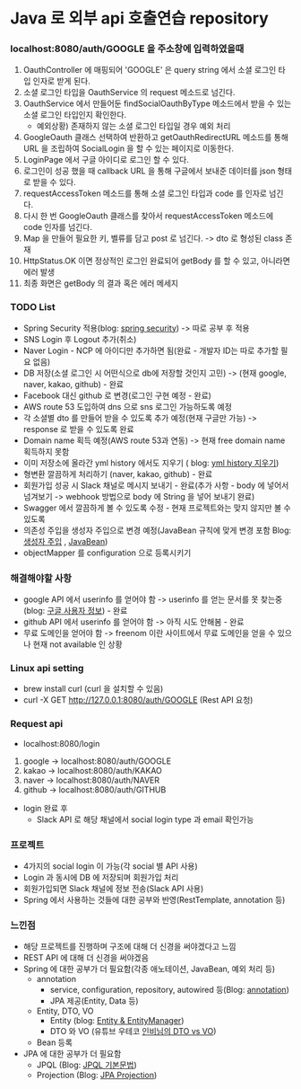 # Java 로 외부 api 호출연습 repository

### localhost:8080/auth/GOOGLE 을 주소창에 입력하였을때

1. OauthController 에 매핑되어 'GOOGLE' 은 query string 에서 소셜 로그인 타입 인자로 받게 된다.
2. 소셜 로그인 타입을 OauthService 의 request 메소드로 넘긴다.
3. OauthService 에서 만들어둔 findSocialOauthByType 메소드에서 받을 수 있는 소셜 로그인 타입인지 확인한다.
    - 예외상황) 존재하지 않는 소셜 로그인 타입일 경우 예외 처리
4. GoogleOauth 클래스 선택하여 반환하고 getOauthRedirectURL 메소드를 통해 URL 을 조립하여 SocialLogin 을 할 수 있는 페이지로 이동한다.
5. LoginPage 에서 구글 아이디로 로그인 할 수 있다.
6. 로그인이 성공 했을 때 callback URL 을 통해 구글에서 보내준 데이터를 json 형태로 받을 수 있다.
7. requestAccessToken 메소드를 통해 소셜 로그인 타입과 code 를 인자로 넘긴다.
8. 다시 한 번 GoogleOauth 클래스를 찾아서 requestAccessToken 메소드에 code 인자를 넘긴다.
9. Map 을 만들어 필요한 키, 벨류를 담고 post 로 넘긴다. -> dto 로 형성된 class 존재
10. HttpStatus.OK 이면 정상적인 로그인 완료되어 getBody 를 할 수 있고, 아니라면 에러 발생
11. 최종 화면은 getBody 의 결과 혹은 에러 메세지

### TODO List

- Spring Security 적용(blog: [spring security](https://mangkyu.tistory.com/76)) -> 따로 공부 후 적용
- SNS Login 후 Logout 추가(취소)
- Naver Login - NCP 에 아이디만 추가하면 됨(완료 - 개발자 ID는 따로 추가할 필요 없음)
- DB 저장(소셜 로그인 시 어떤식으로 db에 저장할 것인지 고민) -> (현재 google, naver, kakao, github) - 완료
- Facebook 대신 github 로 변경(로그인 구현 예정 - 완료)
- AWS route 53 도입하여 dns 으로 sns 로그인 가능하도록 예정
- 각 소셜별 dto 를 만들어 받을 수 있도록 추가 예정(현재 구글만 가능) -> response 로 받을 수 있도록 완료
- Domain name 획득 예정(AWS route 53과 연동) -> 현재 free domain name 획득하지 못함
- 이미 저장소에 올라간 yml history 에서도 지우기 (
  blog: [yml history 지우기](https://gmlwjd9405.github.io/2018/05/17/git-delete-incorrect-files.html))
- 형변환 깔끔하게 처리하기 (naver, kakao, github) - 완료
- 회원가입 성공 시 Slack 채널로 메시지 보내기 - 완료(추가 사항 - body 에 넣어서 넘겨보기 -> webhook 방법으로 body 에 String 을 넣어 보내기 완료)
- Swagger 에서 깔끔하게 볼 수 있도록 수정 - 현재 프로젝트와는 맞지 않지만 볼 수 있도록 
- 의존성 주입을 생성자 주입으로 변경 예정(JavaBean 규칙에 맞게 변경 포함
  Blog: [생성자 주입](https://madplay.github.io/post/why-constructor-injection-is-better-than-field-injection)
  , [JavaBean](https://imasoftwareengineer.tistory.com/101))
- objectMapper 를 configuration 으로 등록시키기

### 해결해야할 사항

- google API 에서 userinfo 를 얻어야 함 -> userinfo 를 얻는 문서를 못 찾는중 (blog: [구글 사용자 정보](https://nect2r.tistory.com/9)) - 완료
- github API 에서 userinfo 를 얻어야 함 -> 아직 시도 안해봄 - 완료
- 무료 도메인을 얻어야 함 -> freenom 이란 사이트에서 무료 도메인을 얻을 수 있으나 현재 not available 인 상황

### Linux api setting

- brew install curl (curl 을 설치할 수 있음)
- curl -X GET http://127.0.0.1:8080/auth/GOOGLE (Rest API 요청)

### Request api

- localhost:8080/login

1. google -> localhost:8080/auth/GOOGLE
2. kakao -> localhost:8080/auth/KAKAO
3. naver -> localhost:8080/auth/NAVER
4. github -> localhost:8080/auth/GITHUB

- login 완료 후
    - Slack API 로 해당 채널에서 social login type 과 email 확인가능

### 프로젝트

- 4가지의 social login 이 가능(각 social 별 API 사용)
- Login 과 동시에 DB 에 저장되며 회원가입 처리
- 회원가입되면 Slack 채널에 정보 전송(Slack API 사용)
- Spring 에서 사용하는 것들에 대한 공부와 반영(RestTemplate, annotation 등)

### 느낀점

- 해당 프로젝트를 진행하며 구조에 대해 더 신경을 써야겠다고 느낌
- REST API 에 대해 더 신경을 써야겠음
- Spring 에 대한 공부가 더 필요함(각종 애노테이션, JavaBean, 예외 처리 등)
    - annotation
        * service, configuration, repository, autowired 등(Blog: [annotation](https://codevang.tistory.com/258))
        * JPA 제공(Entity, Data 등)
    - Entity, DTO, VO
        * Entity (blog: [Entity & EntityManager](https://perfectacle.github.io/2018/01/14/jpa-entity-manager-factory/))
        * DTO 와 VO (유튜브 우테코 [인비님의 DTO vs VO](https://www.youtube.com/watch?v=z5fUkck_RZM))
    - Bean 등록
- JPA 에 대한 공부가 더 필요함
    - JPQL (Blog: [JPQL 기본문법](https://sun-22.tistory.com/75))
    - Projection (Blog: [JPA Projection](https://velog.io/@max9106/JPA-Projection))
